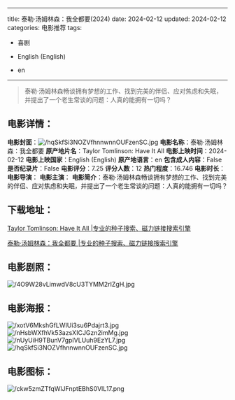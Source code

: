 
---
title: 泰勒·汤姆林森：我全都要(2024)
date: 2024-02-12
updated: 2024-02-12
categories: 电影推荐
tags:
- 喜剧

- English (English)
- en
---


> 泰勒·汤姆林森畅谈拥有梦想的工作、找到完美的伴侣、应对焦虑和失眠，并提出了一个老生常谈的问题：人真的能拥有一切吗？

## **电影详情**：

**电影封面**：<img src="https://image.tmdb.org/t/p/w200/hqSkfSi3NOZVfhnnwnnOUFzenSC.jpg" alt="/hqSkfSi3NOZVfhnnwnnOUFzenSC.jpg" title="/hqSkfSi3NOZVfhnnwnnOUFzenSC.jpg">
**电影名称**：泰勒·汤姆林森：我全都要
**原产地片名**：Taylor Tomlinson: Have It All
**电影上映时间**：2024-02-12
**电影上映国家**：English (English)
**原产地语言**：en
**包含成人内容**：False
**是否纪录片**：False
**电影评分**：7.25
**评分人数**：12
**热门程度**：16.746
**电影时长**：
**电影导演**：
**电影主演**：
**电影简介**：泰勒·汤姆林森畅谈拥有梦想的工作、找到完美的伴侣、应对焦虑和失眠，并提出了一个老生常谈的问题：人真的能拥有一切吗？

## **下载地址**：
[Taylor Tomlinson: Have It All |专业的种子搜索、磁力链接搜索引擎](https://movie.amd794.com:2083/?search=Taylor%20Tomlinson%3A%20Have%20It%20All&ordering=&mode=match_phrase&page_size=10&page=1)

[泰勒·汤姆林森：我全都要 |专业的种子搜索、磁力链接搜索引擎](https://movie.amd794.com:2083/?search=%E6%B3%B0%E5%8B%92%C2%B7%E6%B1%A4%E5%A7%86%E6%9E%97%E6%A3%AE%EF%BC%9A%E6%88%91%E5%85%A8%E9%83%BD%E8%A6%81&ordering=&mode=match_phrase&page_size=10&page=1)
 

## **电影剧照**：
<img src="https://image.tmdb.org/t/p/original/4O9W28vLimwdV8cU3TYMM2rIZgH.jpg" alt="/4O9W28vLimwdV8cU3TYMM2rIZgH.jpg" title="/4O9W28vLimwdV8cU3TYMM2rIZgH.jpg">

## **电影海报**：
<img src="https://image.tmdb.org/t/p/original/xotV6MkshGfLWIUi3su6Pdajrt3.jpg" alt="/xotV6MkshGfLWIUi3su6Pdajrt3.jpg" title="/xotV6MkshGfLWIUi3su6Pdajrt3.jpg"><img src="https://image.tmdb.org/t/p/original/nHsbWXfhVk53azsXICJGzn2imMg.jpg" alt="/nHsbWXfhVk53azsXICJGzn2imMg.jpg" title="/nHsbWXfhVk53azsXICJGzn2imMg.jpg"><img src="https://image.tmdb.org/t/p/original/nUyUiH9TBunV7gpIVLUuh9EzYL7.jpg" alt="/nUyUiH9TBunV7gpIVLUuh9EzYL7.jpg" title="/nUyUiH9TBunV7gpIVLUuh9EzYL7.jpg"><img src="https://image.tmdb.org/t/p/original/hqSkfSi3NOZVfhnnwnnOUFzenSC.jpg" alt="/hqSkfSi3NOZVfhnnwnnOUFzenSC.jpg" title="/hqSkfSi3NOZVfhnnwnnOUFzenSC.jpg">

## **电影图标**：
<img src="https://image.tmdb.org/t/p/original/ckw5zmZTfqWlJFnptEBhS0VlL17.png" alt="/ckw5zmZTfqWlJFnptEBhS0VlL17.png" title="/ckw5zmZTfqWlJFnptEBhS0VlL17.png">
